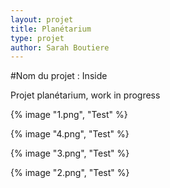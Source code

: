 ```yaml
---
layout: projet
title: Planétarium
type: projet
author: Sarah Boutiere
---
```


#Nom du projet : 
Inside

Projet planétarium, work in progress

{% image "1.png", "Test" %}

{% image "4.png", "Test" %}

{% image "3.png", "Test" %}

{% image "2.png", "Test" %}
